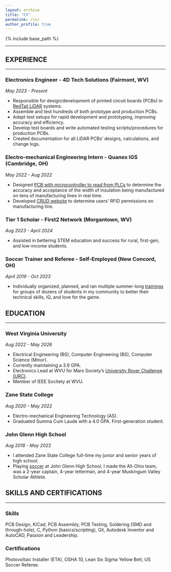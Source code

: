 ```yaml
---
layout: archive
title: "CV"
permalink: /cv/
author_profile: true
---
```


{% include base_path %}

---

## EXPERIENCE

---

### Electronics Engineer - 4D Tech Solutions (Fairmont, WV)
*May 2023 - Present*
- Responsible for design/development of printed circuit boards (PCBs) in [RedTail LiDAR](http://austindriggs.github.io/portfolio/redtail) systems.
- Assemble and test hundreds of both prototype and production PCBs.
- Adapt test setups for rapid development and prototyping, improving accuracy and efficiency.
- Develop test boards and write automated testing scripts/procedures for production PCBs.
- Created documentation for all LiDAR PCBs’ designs, calculations, and change logs.

### Electro-mechanical Engineering Intern - Quanex IGS (Cambridge, OH)
*May 2022 - Aug 2022*
- Designed [PCB with microcontroller to read from PLCs](http://austindriggs.github.io/portfolio/quanex-pcb) to determine the accuracy and acceptance of the width of insulation being manufactured on tens of manufacturing lines in real time.
- Developed [CRUD website](http://austindriggs.github.io/portfolio/quanex-website) to determine users’ RFID permissions on manufacturing line.

### Tier 1 Scholar - First2 Network (Morgantown, WV)
*Aug 2023 - April 2024*
- Assisted in bettering STEM education and success for rural, first-gen, and low-income students.

### Soccer Trainer and Referee - Self-Employed (New Concord, OH)
*April 2019 - Oct 2023*
- Individually organized, planned, and ran multiple summer-long [trainings](http://austindriggs.github.io/portfolio/soccer) for groups of dozens of students in my community to better their technical skills, IQ, and love for the game.



## EDUCATION

---

### West Virginia University
*Aug 2022 - May 2026*
- Electrical Engineering (BS), Computer Engineering (BS), Computer Science (Minor).
- Currently maintaining a 3.9 GPA.
- Electronics Lead at WVU for Mars Society’s [University Rover Challenge (URC)](http://austindriggs.github.io/portfolio/urc).
- Member of IEEE Socitety at WVU.

### Zane State College
*Aug 2020 - May 2022*
- Electro-mechanical Engineering Technology (AS).
- Graduated Summa Cum Laude with a 4.0 GPA. First-generation student.

### John Glenn High School
*Aug 2018 - May 2022*
- I attended Zane State College full-time my junior and senior years of high school. 
- Playing [soccer](http://austindriggs.github.io/portfolio/soccer) at John Glenn High School, I made the All-Ohio team, was a 2-year captain, 4-year letterman, and 4-year Muskingum Valley Scholar Athlete. 



## SKILLS AND CERTIFICATIONS

---

### Skills
PCB Design, KiCad, PCB Assembly, PCB Testing, Soldering (SMD and through-hole), C, Python (basics/scripting), Git, Autodesk Inventor and AutoCAD, Passion and Leadership.

### Certifications
Photovoltaic Installer (ETA), OSHA 10, Lean Six Sigma Yellow Belt, US Soccer Referee.
